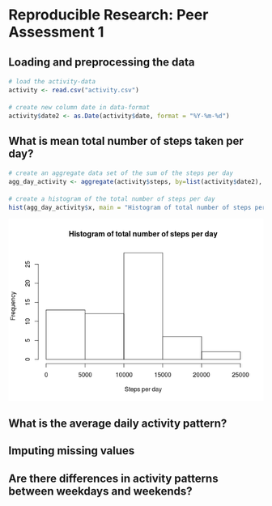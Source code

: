 # Reproducible Research: Peer Assessment 1


## Loading and preprocessing the data

```r
# load the activity-data
activity <- read.csv("activity.csv")

# create new column date in data-format
activity$date2 <- as.Date(activity$date, format = "%Y-%m-%d")
```

## What is mean total number of steps taken per day?

```r
# create an aggregate data set of the sum of the steps per day
agg_day_activity <- aggregate(activity$steps, by=list(activity$date2), FUN=sum, na.rm=TRUE, na.action=NULL)

# create a histogram of the total number of steps per day
hist(agg_day_activity$x, main = "Histogram of total number of steps per day", xlab = "Steps per day")
```

![](PA1_template_files/figure-html/total_steps_per_day-1.png)<!-- -->


## What is the average daily activity pattern?



## Imputing missing values



## Are there differences in activity patterns between weekdays and weekends?
